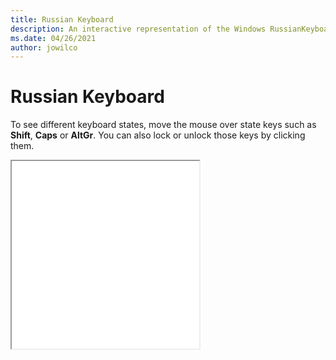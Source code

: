 ```yaml
---
title: Russian Keyboard
description: An interactive representation of the Windows RussianKeyboard. To see different keyboard states, click or move the mouse over the state keys.
ms.date: 04/26/2021
author: jowilco
---
```


# Russian Keyboard

To see different keyboard states, move the mouse over state keys such as **Shift**, **Caps** or **AltGr**. You can also lock or unlock those keys by clicking them.

<iframe src="kbdru.html" height="300"></iframe>
